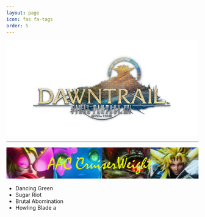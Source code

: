 ```yaml
---
layout: page 
icon: fas fa-tags
order: 5
---
```


![Endwalker](/images/endwalker.png)
***
![AAC Cruiserweight](/images/CruiserWeight.png)

- Dancing Green
- Sugar Riot
- Brutal Abomination
- Howling Blade a




